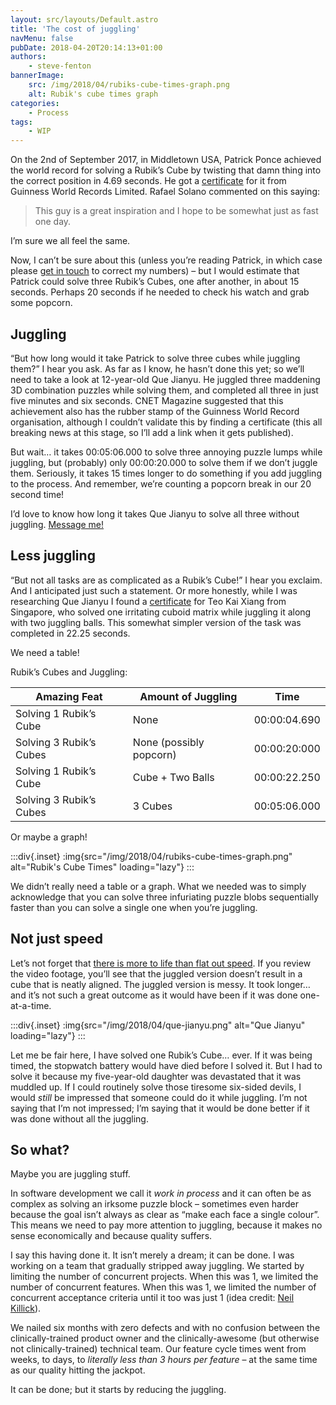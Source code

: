 ```yaml
---
layout: src/layouts/Default.astro
title: 'The cost of juggling'
navMenu: false
pubDate: 2018-04-20T20:14:13+01:00
authors:
    - steve-fenton
bannerImage:
    src: /img/2018/04/rubiks-cube-times-graph.png
    alt: Rubik's cube times graph
categories:
    - Process
tags:
    - WIP
---
```


On the 2nd of September 2017, in Middletown USA, Patrick Ponce achieved the world record for solving a Rubik’s Cube by twisting that damn thing into the correct position in 4.69 seconds. He got a [certificate](http://www.guinnessworldrecords.com/world-records/72863-fastest-time-to-solve-a-rubiks-cube) for it from Guinness World Records Limited. Rafael Solano commented on this saying:

> This guy is a great inspiration and I hope to be somewhat just as fast one day.

I’m sure we all feel the same.

Now, I can’t be sure about this (unless you’re reading Patrick, in which case please [get in touch](/contact/) to correct my numbers) – but I would estimate that Patrick could solve three Rubik’s Cubes, one after another, in about 15 seconds. Perhaps 20 seconds if he needed to check his watch and grab some popcorn.

## Juggling

“But how long would it take Patrick to solve three cubes while juggling them?” I hear you ask. As far as I know, he hasn’t done this yet; so we’ll need to take a look at 12-year-old Que Jianyu. He juggled three maddening 3D combination puzzles while solving them, and completed all three in just five minutes and six seconds. CNET Magazine suggested that this achievement also has the rubber stamp of the Guinness World Record organisation, although I couldn’t validate this by finding a certificate (this all breaking news at this stage, so I’ll add a link when it gets published).

But wait… it takes 00:05:06.000 to solve three annoying puzzle lumps while juggling, but (probably) only 00:00:20.000 to solve them if we don’t juggle them. Seriously, it takes 15 times longer to do something if you add juggling to the process. And remember, we’re counting a popcorn break in our 20 second time!

I’d love to know how long it takes Que Jianyu to solve all three without juggling. [Message me!](/contact/)

## Less juggling

“But not all tasks are as complicated as a Rubik’s Cube!” I hear you exclaim. And I anticipated just such a statement. Or more honestly, while I was researching Que Jianyu I found a [certificate](http://www.guinnessworldrecords.com/world-records/341443-fastest-time-to-solve-a-rubiks-cube-while-juggling) for Teo Kai Xiang from Singapore, who solved one irritating cuboid matrix while juggling it along with two juggling balls. This somewhat simpler version of the task was completed in 22.25 seconds.

We need a table!

Rubik’s Cubes and Juggling:

| Amazing Feat            | Amount of Juggling      | Time         |
|-------------------------|-------------------------|--------------|
| Solving 1 Rubik’s Cube  | None                    | 00:00:04.690 |
| Solving 3 Rubik’s Cubes | None (possibly popcorn) | 00:00:20:000 |
| Solving 1 Rubik’s Cube  | Cube + Two Balls        | 00:00:22.250 |
| Solving 3 Rubik’s Cubes | 3 Cubes                 | 00:05:06.000 |

Or maybe a graph!

:::div{.inset}
:img{src="/img/2018/04/rubiks-cube-times-graph.png" alt="Rubik's Cube Times" loading="lazy"}
:::

We didn’t really need a table or a graph. What we needed was to simply acknowledge that you can solve three infuriating puzzle blobs sequentially faster than you can solve a single one when you’re juggling.

## Not just speed

Let’s not forget that [there is more to life than flat out speed](/blog/2017/06/faster-faster-faster/). If you review the video footage, you’ll see that the juggled version doesn’t result in a cube that is neatly aligned. The juggled version is messy. It took longer… and it’s not such a great outcome as it would have been if it was done one-at-a-time.

:::div{.inset}
:img{src="/img/2018/04/que-jianyu.png" alt="Que Jianyu" loading="lazy"}
:::

Let me be fair here, I have solved one Rubik’s Cube… ever. If it was being timed, the stopwatch battery would have died before I solved it. But I had to solve it because my five-year-old daughter was devastated that it was muddled up. If I could routinely solve those tiresome six-sided devils, I would *still* be impressed that someone could do it while juggling. I’m not saying that I’m not impressed; I’m saying that it would be done better if it was done without all the juggling.

## So what?

Maybe you are juggling stuff.

In software development we call it *work in process* and it can often be as complex as solving an irksome puzzle block – sometimes even harder because the goal isn’t always as clear as “make each face a single colour”. This means we need to pay more attention to juggling, because it makes no sense economically and because quality suffers.

I say this having done it. It isn’t merely a dream; it can be done. I was working on a team that gradually stripped away juggling. We started by limiting the number of concurrent projects. When this was 1, we limited the number of concurrent features. When this was 1, we limited the number of concurrent acceptance criteria until it too was just 1 (idea credit: [Neil Killick](https://neilkillick.wordpress.com/)).

We nailed six months with zero defects and with no confusion between the clinically-trained product owner and the clinically-awesome (but otherwise not clinically-trained) technical team. Our feature cycle times went from weeks, to days, to *literally less than 3 hours per feature* – at the same time as our quality hitting the jackpot.

It can be done; but it starts by reducing the juggling.